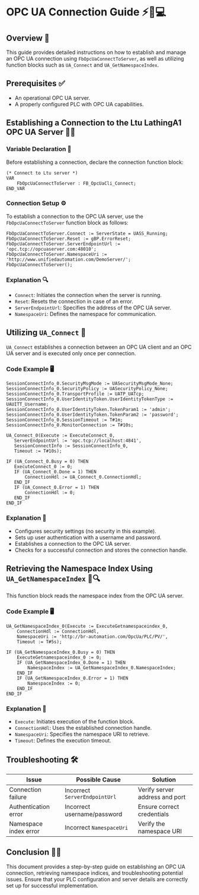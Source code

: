 # OPC UA Connection Guide ⚡🔧💻

## Overview 🚀

This guide provides detailed instructions on how to establish and manage an OPC UA connection using `FbOpcUaConnectToServer`, as well as utilizing function blocks such as `UA_Connect` and `UA_GetNamespaceIndex`.

## Prerequisites ✅

- An operational OPC UA server.
- A properly configured PLC with OPC UA capabilities.

## Establishing a Connection to the Ltu LathingA1 OPC UA Server 🔗📡

### Variable Declaration 📝

Before establishing a connection, declare the connection function block:

```structured-text
(* Connect to Ltu server *)
VAR
    FbOpcUaConnectToServer : FB_OpcUaCli_Connect;
END_VAR
```

### Connection Setup ⚙️

To establish a connection to the OPC UA server, use the `FbOpcUaConnectToServer` function block as follows:

```structured-text
FbOpcUaConnectToServer.Connect := ServerState = UASS_Running;
FbOpcUaConnectToServer.Reset := gBP.ErrorReset;
FbOpcUaConnectToServer.ServerEndpointUrl := 'opc.tcp://opcuaserver.com:48010';
FbOpcUaConnectToServer.NamespaceUri := 'http://www.unifiedautomation.com/DemoServer/';
FbOpcUaConnectToServer();
```

### Explanation 🔍

- `Connect`: Initiates the connection when the server is running.
- `Reset`: Resets the connection in case of an error.
- `ServerEndpointUrl`: Specifies the address of the OPC UA server.
- `NamespaceUri`: Defines the namespace for communication.

## Utilizing `UA_Connect` 🔌

`UA_Connect` establishes a connection between an OPC UA client and an OPC UA server and is executed only once per connection.

### Code Example 🖥️

```structured-text
SessionConnectInfo_0.SecurityMsgMode := UASecurityMsgMode_None;
SessionConnectInfo_0.SecurityPolicy := UASecurityPolicy_None;
SessionConnectInfo_0.TransportProfile := UATP_UATcp;
SessionConnectInfo_0.UserIdentityToken.UserIdentityTokenType := UAUITT_Username;
SessionConnectInfo_0.UserIdentityToken.TokenParam1 := 'admin';
SessionConnectInfo_0.UserIdentityToken.TokenParam2 := 'password';
SessionConnectInfo_0.SessionTimeout := T#1m;
SessionConnectInfo_0.MonitorConnection := T#10s;

UA_Connect_0(Execute := ExecuteConnect_0,
   ServerEndpointUrl := 'opc.tcp://localhost:4841',
   SessionConnectInfo := SessionConnectInfo_0,
   Timeout := T#10s);

IF (UA_Connect_0.Busy = 0) THEN
   ExecuteConnect_0 := 0;
   IF (UA_Connect_0.Done = 1) THEN
       ConnectionHdl := UA_Connect_0.ConnectionHdl;
   END_IF
   IF (UA_Connect_0.Error = 1) THEN
       ConnectionHdl := 0;
   END_IF
END_IF
```

### Explanation 🧐

- Configures security settings (no security in this example).
- Sets up user authentication with a username and password.
- Establishes a connection to the OPC UA server.
- Checks for a successful connection and stores the connection handle.

## Retrieving the Namespace Index Using `UA_GetNamespaceIndex` 📂🔍

This function block reads the namespace index from the OPC UA server.

### Code Example 🖥️

```structured-text
UA_GetNamespaceIndex_0(Execute := ExecuteGetnamespaceindex_0,
    ConnectionHdl := ConnectionHdl,
    NamespaceUri := 'http://br-automation.com/OpcUa/PLC/PV/',
    Timeout := T#5s);

IF (UA_GetNamespaceIndex_0.Busy = 0) THEN
    ExecuteGetnamespaceindex_0 := 0;
    IF (UA_GetNamespaceIndex_0.Done = 1) THEN
        NamespaceIndex := UA_GetNamespaceIndex_0.NamespaceIndex;
    END_IF
    IF (UA_GetNamespaceIndex_0.Error = 1) THEN
        NamespaceIndex := 0;
    END_IF
END_IF
```

### Explanation 🧐

- `Execute`: Initiates execution of the function block.
- `ConnectionHdl`: Uses the established connection handle.
- `NamespaceUri`: Specifies the namespace URI to retrieve.
- `Timeout`: Defines the execution timeout.

## Troubleshooting 🛠️

| Issue                 | Possible Cause                | Solution                       |
|-----------------------|------------------------------|--------------------------------|
| Connection failure    | Incorrect `ServerEndpointUrl` | Verify server address and port |
| Authentication error  | Incorrect username/password   | Ensure correct credentials     |
| Namespace index error | Incorrect `NamespaceUri`      | Verify the namespace URI       |

## Conclusion 🎯✅

This document provides a step-by-step guide on establishing an OPC UA connection, retrieving namespace indices, and troubleshooting potential issues. Ensure that your PLC configuration and server details are correctly set up for successful implementation.

